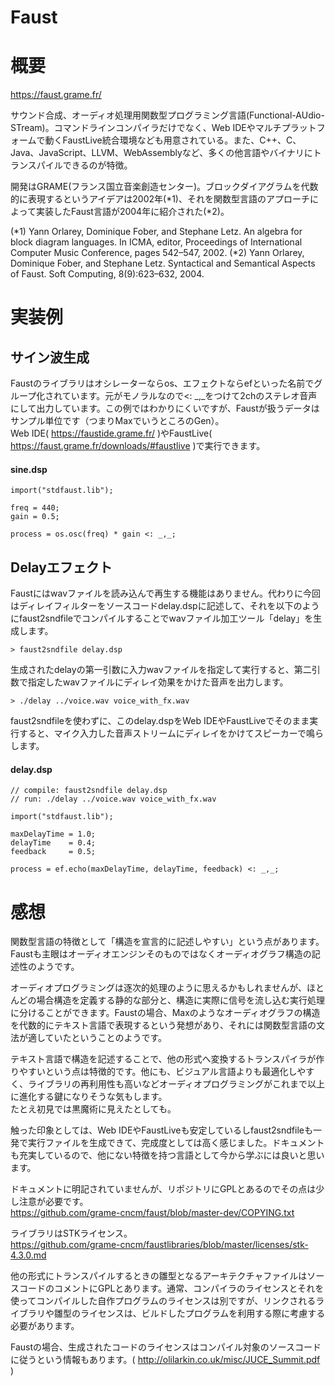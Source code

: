 Faust
===

# 概要

https://faust.grame.fr/

サウンド合成、オーディオ処理用関数型プログラミング言語(Functional-AUdio-STream)。コマンドラインコンパイラだけでなく、Web IDEやマルチプラットフォームで動くFaustLive統合環境なども用意されている。また、C++、C、Java、JavaScript、LLVM、WebAssemblyなど、多くの他言語やバイナリにトランスパイルできるのが特徴。

開発はGRAME(フランス国立音楽創造センター)。ブロックダイアグラムを代数的に表現するというアイデアは2002年(\*1)、それを関数型言語のアプローチによって実装したFaust言語が2004年に紹介された(\*2)。

(\*1) Yann Orlarey, Dominique Fober, and Stephane Letz. An algebra for block diagram languages. In ICMA, editor, Proceedings of International Computer Music Conference, pages 542–547, 2002.
(\*2) Yann Orlarey, Dominique Fober, and Stephane Letz. Syntactical and Semantical Aspects of Faust. Soft Computing, 8(9):623–632, 2004.

# 実装例

## サイン波生成

Faustのライブラリはオシレーターならos、エフェクトならefといった名前でグループ化されています。元がモノラルなので<: \_,\_をつけて2chのステレオ音声にして出力しています。この例ではわかりにくいですが、Faustが扱うデータはサンプル単位です（つまりMaxでいうところのGen）。  
Web IDE( https://faustide.grame.fr/ )やFaustLive( https://faust.grame.fr/downloads/#faustlive )で実行できます。

#### sine.dsp

```faust
import("stdfaust.lib");

freq = 440;
gain = 0.5;

process = os.osc(freq) * gain <: _,_;
```

## Delayエフェクト

Faustにはwavファイルを読み込んで再生する機能はありません。代わりに今回はディレイフィルターをソースコードdelay.dspに記述して、それを以下のようにfaust2sndfileでコンパイルすることでwavファイル加工ツール「delay」を生成します。

```
> faust2sndfile delay.dsp
```

生成されたdelayの第一引数に入力wavファイルを指定して実行すると、第二引数で指定したwavファイルにディレイ効果をかけた音声を出力します。 

```
> ./delay ../voice.wav voice_with_fx.wav
```

faust2sndfileを使わずに、このdelay.dspをWeb IDEやFaustLiveでそのまま実行すると、マイク入力した音声ストリームにディレイをかけてスピーカーで鳴らします。

#### delay.dsp

```faust
// compile: faust2sndfile delay.dsp
// run: ./delay ../voice.wav voice_with_fx.wav

import("stdfaust.lib");

maxDelayTime = 1.0;
delayTime    = 0.4;
feedback     = 0.5;

process = ef.echo(maxDelayTime, delayTime, feedback) <: _,_;
```


# 感想

関数型言語の特徴として「構造を宣言的に記述しやすい」という点があります。Faustも主眼はオーディオエンジンそのものではなくオーディオグラフ構造の記述性のようです。

オーディオプログラミングは逐次的処理のように思えるかもしれませんが、ほとんどの場合構造を定義する静的な部分と、構造に実際に信号を流し込む実行処理に分けることができます。Faustの場合、Maxのようなオーディオグラフの構造を代数的にテキスト言語で表現するという発想があり、それには関数型言語の文法が適していたということのようです。

テキスト言語で構造を記述することで、他の形式へ変換するトランスパイラが作りやすいという点は特徴的です。他にも、ビジュアル言語よりも最適化しやすく、ライブラリの再利用性も高いなどオーディオプログラミングがこれまで以上に進化する鍵になりそうな気もします。  
たとえ初見では黒魔術に見えたとしても。

触った印象としては、Web IDEやFaustLiveも安定しているしfaust2sndfileも一発で実行ファイルを生成できて、完成度としては高く感じました。ドキュメントも充実しているので、他にない特徴を持つ言語として今から学ぶには良いと思います。

ドキュメントに明記されていませんが、リポジトリにGPLとあるのでその点は少し注意が必要です。  
https://github.com/grame-cncm/faust/blob/master-dev/COPYING.txt

ライブラリはSTKライセンス。  
https://github.com/grame-cncm/faustlibraries/blob/master/licenses/stk-4.3.0.md

他の形式にトランスパイルするときの雛型となるアーキテクチャファイルはソースコードのコメントにGPLとあります。通常、コンパイラのライセンスとそれを使ってコンパイルした自作プログラムのライセンスは別ですが、リンクされるライブラリや雛型のライセンスは、ビルドしたプログラムを利用する際に考慮する必要があります。

Faustの場合、生成されたコードのライセンスはコンパイル対象のソースコードに従うという情報もあります。( http://olilarkin.co.uk/misc/JUCE_Summit.pdf )
